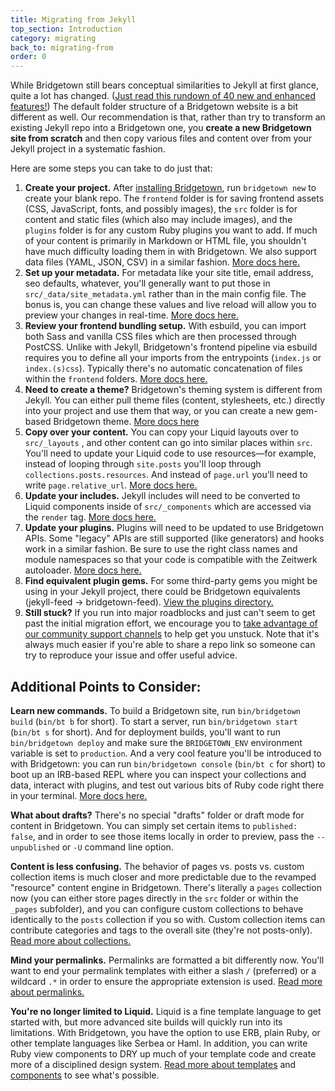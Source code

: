 ```yaml
---
title: Migrating from Jekyll
top_section: Introduction
category: migrating
back_to: migrating-from
order: 0
---
```


While Bridgetown still bears conceptual similarities to Jekyll at first glance, quite a lot has changed. ([Just read this rundown of 40 new and enhanced features!](/docs/migrating/features-since-jekyll)) The default folder structure of a Bridgetown website is a bit different as well. Our recommendation is that, rather than try to transform an existing Jekyll repo into a Bridgetown one, you **create a new Bridgetown site from scratch** and then copy various files and content over from your Jekyll project in a systematic fashion.

Here are some steps you can take to do just that:

1. **Create your project.** After [installing Bridgetown](/docs/installation), run `bridgetown new` to create your blank repo. The `frontend` folder is for saving frontend assets (CSS, JavaScript, fonts, and possibly images), the `src` folder is for content and static files (which also may include images), and the `plugins` folder is for any custom Ruby plugins you want to add. If much of your content is primarily in Markdown or HTML file, you shouldn't have much difficulty loading them in with Bridgetown. We also support data files (YAML, JSON, CSV) in a similar fashion. [More docs here.](/docs/structure)
2. **Set up your metadata.** For metadata like your site title, email address, seo defaults, whatever, you'll generally want to put those in `src/_data/site_metadata.yml` rather than in the main config file. The bonus is, you can change these values and live reload will allow you to preview your changes in real-time. [More docs here.](/docs/datafiles)
3. **Review your frontend bundling setup.** With esbuild, you can import both Sass and vanilla CSS files which are then processed through PostCSS. Unlike with Jekyll, Bridgetown's frontend pipeline via esbuild requires you to define all your imports from the entrypoints (`index.js` or `index.(s)css`). Typically there's no automatic concatenation of files within the `frontend` folders. [More docs here.](/docs/frontend-assets)
4. **Need to create a theme?** Bridgetown's theming system is different from Jekyll. You can either pull theme files (content, stylesheets, etc.) directly into your project and use them that way, or you can create a new gem-based Bridgetown theme. [More docs here](/docs/themes)
5. **Copy over your content.** You can copy your Liquid layouts over to `src/_layouts` , and other content can go into similar places within `src`. You'll need to update your Liquid code to use resources—for example, instead of looping through `site.posts` you'll loop through `collections.posts.resources`. And instead of `page.url` you'll need to write `page.relative_url`. [More docs here.](/docs/resources)
6. **Update your includes.** Jekyll includes will need to be converted to Liquid components inside of `src/_components` which are accessed via the `render` tag. [More docs here.](/docs/components/liquid)
7. **Update your plugins.** Plugins will need to be updated to use Bridgetown APIs. Some "legacy" APIs are still supported (like generators) and hooks work in a similar fashion. Be sure to use the right class names and module namespaces so that your code is compatible with the Zeitwerk autoloader. [More docs here.](/docs/plugins)
8. **Find equivalent plugin gems.** For some third-party gems you might be using in your Jekyll project, there could be Bridgetown equivalents (jekyll-feed -> bridgetown-feed). [View the plugins directory.](/plugins/)
9. **Still stuck?** If you run into major roadblocks and just can't seem to get past the initial migration effort, we encourage you to [take advantage of our community support channels](/community) to help get you unstuck. Note that it's always much easier if you're able to share a repo link so someone can try to reproduce your issue and offer useful advice.

## Additional Points to Consider:

**Learn new commands.** To build a Bridgetown site, run `bin/bridgetown build` (`bin/bt b` for short). To start a server, run `bin/bridgetown start` (`bin/bt s` for short). And for deployment builds, you'll want to run `bin/bridgetown deploy` and make sure the `BRIDGETOWN_ENV` environment variable is set to `production`. And a very cool feature you'll be introduced to with Bridgetown: you can run `bin/bridgetown console` (`bin/bt c` for short) to boot up an IRB-based REPL where you can inspect your collections and data, interact with plugins, and test out various bits of Ruby code right there in your terminal. [More docs here.](/docs/command-line-usage)

**What about drafts?** There's no special "drafts" folder or draft mode for content in Bridgetown. You can simply set certain items to `published: false`, and in order to see those items locally in order to preview, pass the `--unpublished` or `-U` command line option.

**Content is less confusing.** The behavior of pages vs. posts vs. custom collection items is much closer and more predictable due to the revamped "resource" content engine in Bridgetown. There's literally a `pages` collection now (you can either store pages directly in the `src` folder or within the `_pages` subfolder), and you can configure custom collections to behave identically to the `posts` collection if you so with. Custom collection items can contribute categories and tags to the overall site (they're not posts-only). [Read more about collections.](/docs/collections)

**Mind your permalinks.** Permalinks are formatted a bit differently now. You'll want to end your permalink templates with either a slash `/` (preferred) or a wildcard `.*` in order to ensure the appropriate extension is used. [Read more about permalinks.](/docs/content/permalinks)

**You're no longer limited to Liquid.** Liquid is a fine template language to get started with, but more advanced site builds will quickly run into its limitations. With Bridgetown, you have the option to use ERB, plain Ruby, or other template languages like Serbea or Haml. In addition, you can write Ruby view components to DRY up much of your template code and create more of a disciplined design system. [Read more about templates](/docs/template-engines) and [components](/docs/components) to see what's possible.